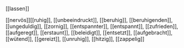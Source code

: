 [[lassen]]


[[nervös]][[ruhig]], [[unbeeindruckt]], [[beruhig]], [[beruhigenden]], [[ungeduldig]], [[zornig]], [[entspannter]], [[entspannt]], [[zufrieden]], [[aufgeregt]], [[erstaunt]], [[beleidigt]], [[entsetzt]], [[aufgebracht]], [[wütend]], [[gereizt]], [[unruhig]], [[hitzig]], [[zappelig]]